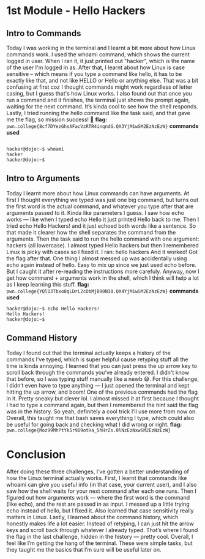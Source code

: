 # 1st Module - Hello Hackers
## Intro to Commands
Today I was working in the terminal and I learnt a bit more about how Linux commands work. I used the whoami command, which shows the current logged in user. When I ran it, it just printed out "hacker", which is the name of the user I'm logged in as.
After that, I learnt about how Linux is case sensitive – which means if you type a command like hello, it has to be exactly like that, and not like HELLO or Hello or anything else. That was a bit confusing at first coz I thought commands might work regardless of letter casing, but I guess that's how Linux works.
I also found out that once you run a command and it finishes, the terminal just shows the prompt again, waiting for the next command. It’s kinda cool to see how the shell responds.
Lastly, I tried running the hello command like the task said, and that gave me the flag, so mission success! 🎉
**flag:** ` pwn.college{8cf7DYezGhsAFacVzRTR4inqndG.QX3YjM1wSM2EzNzEzW}`
**commands used**
```

hacker@dojo:~$ whoami
hacker
hacker@dojo:~$

```


## Intro to Arguments
Today I learnt more about how Linux commands can have arguments. At first I thought everything we typed was just one big command, but turns out the first word is the actual command, and whatever you type after that are arguments passed to it. Kinda like parameters I guess.
I saw how echo works — like when I typed echo Hello it just printed Hello back to me. Then I tried echo Hello Hackers! and it just echoed both words like a sentence. So that made it clearer how the shell separates the command from the arguments.
Then the task said to run the hello command with one argument: hackers (all lowercase). I almost typed Hello hackers but then I remembered Linux is picky with cases so I fixed it. I ran:
hello hackers
And it worked! Got the flag after that.
One thing I almost messed up was accidentally using echo again instead of hello. Easy to mix up since we just used echo before. But I caught it after re-reading the instructions more carefuly.
Anyway, now I get how command + arguments work in the shell, which I think will help a lot as I keep learning this stuff.
**flag:** `pwn.college{YQl13Tbxo8qLDrL2cDbMj890N38.QX4YjM1wSM2EzNzEzW}`
**commands used**
```
hacker@dojo:~$ echo Hello Hackers!
Hello Hackers!
hacker@dojo:~$
```



## Command History
Today I found out that the terminal actually keeps a history of the commands I’ve typed, which is super helpful cause retyping stuff all the time is kinda annoying.
I learned that you can just press the up arrow key to scroll back through the commands you've already entered. I didn't know that before, so I was typing stuff manually like a newb 😅.
For this challenge, I didn’t even have to type anything — I just opened the terminal and kept hitting the up arrow, and boom! One of the previous commands had the flag in it. Pretty sneaky but clever lol.
I almost missed it at first because I thought I had to type a command again, but then I remembered the hint said the flag was in the history. So yeah, definitely a cool trick I’ll use more from now on.
Overall, this taught me that bash saves everything I type, which could also be useful for going back and checking what I did wrong or right.
**flag:** `pwn.college{Moz99MhPtYk5r9D9otHa_5hHrZs.0lNzEzNxwSM2EzNzEzW}`


# Conclusion
After doing these three challenges, I’ve gotten a better understanding of how the Linux terminal actually works. First, I learnt that commands like whoami can give you useful info (in that case, your current user), and I also saw how the shell waits for your next command after each one runs.
Then I figured out how arguments work — where the first word is the command (like echo), and the rest are passed in as input. I messed up a little trying echo instead of hello, but I fixed it. Also learned that case sensitivity really matters in Linux.
Lastly, I learned about the command history, which honestly makes life a lot easier. Instead of retyping, I can just hit the arrow keys and scroll back through whatever I already typed. That’s where I found the flag in the last challenge, hidden in the history — pretty cool.
Overall, I feel like I’m getting the hang of the terminal. These were simple tasks, but they taught me the basics that I’m sure will be useful later on.
